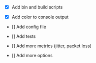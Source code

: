 - [X] Add bin and build scripts

- [X] Add color to console output

- [] Add config file

- [] Add tests

- [] Add more metrics (jitter, packet loss)

- [] Add more options
